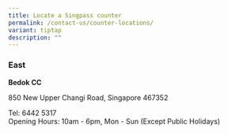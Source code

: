 ```yaml
---
title: Locate a Singpass counter
permalink: /contact-us/counter-locations/
variant: tiptap
description: ""
---
```

<h3>East</h3>
<p><strong>Bedok CC​​</strong>
</p>
<p>850​​ New Upper Changi Road​​, Singapore 467352​​</p>
<p>Tel: 6442 5317
<br>Opening Hours: 10am - 6pm, Mon - Sun (Except Public Holidays)​​</p>
<p></p>